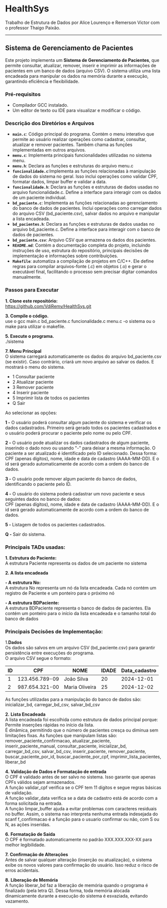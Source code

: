 # HealthSys
Trabalho de Estrutura de Dados por Alice Lourenço e Remerson Victor com o professor Thaigo Paixão.

---

## Sistema de Gerenciamento de Pacientes
Este projeto implementa um **Sistema de Gerenciamento de Pacientes**, que permite consultar, atualizar, remover, inserir e imprimir as informações de pacientes em um banco de dados (arquivo CSV). O sistema utiliza uma lista encadeada para manipular os dados na memória durante a execução, garantindo eficiência e flexibilidade.

### Pré-requisitos
- Compilador GCC instalado.
- Um editor de texto ou IDE para visualizar e modificar o código.

### Descrição dos Diretórios e Arquivos
- **`main.c`**: Código principal do programa. Contém o menu interativo que permite ao usuário realizar operações como cadastrar, consultar, atualizar e remover pacientes. Também chama as funções implementadas em outros arquivos.
- **`menu.c`**: Implementa principais funcionalidades utilizadas no sistema menu.
- **`menu.h`**: Declara as funções e estruturas do arquivo menu.c
- **`funcionalidade.c`**:Implementa as funções relacionadas à manipulação de dados do sistema no geral. Isso inclui operações como validar CPF, formatar dados, limpar buffer e validar a data.
- **`funcionalidade.h`**: Declara as funções e estruturas de dados usadas no arquivo funcionalidade.c. Define a interface para interagir com os dados de um paciente individual.
- **`bd_paciente.c`**: Implementa as funções relacionadas ao gerenciamento do banco de dados de pacientes. Inclui operações como carregar dados do arquivo CSV (bd_paciente.csv), salvar dados no arquivo e manipular a lista encadeada.
- **`bd_pacientes.h`**: Declara as funções e estruturas de dados usadas no arquivo bd_paciente.c. Define a interface para interagir com o banco de dados de pacientes.
- **`bd_paciente.csv`**: Arquivo CSV que armazena os dados dos pacientes.
- **`README.md`**: Contém a documentação completa do projeto, incluindo instruções de uso, estrutura do repositório, principais decisões de implementação e informações sobre contribuições.
- **`Makefile`**: automatiza a compilação de projetos em C/C++. Ele define regras para compilar arquivos-fonte (.c) em objetos (.o) e gerar o executável final, facilitando o processo sem precisar digitar comandos manualmente.

### Passos para Executar
**1. Clone este repositório:**  
   https://github.com/VdiRemy/HealthSys.git
   
**3. Compile o código.**    
   use o gcc main.c bd_paciente.c funcionalidade.c menu.c -o sistema
   ou o make para utilizar o makefile.
   
**5. Execute o programa.**   
   ./sistema
   
**7. Menu Principal**  
O sistema carregará automaticamente os dados do arquivo bd_paciente.csv (se existir). Caso contrário, criará um novo arquivo ao salvar os dados. E mostrará o menu do sistema.
   - 1 Consultar paciente 
   - 2 Atualizar paciente
   - 3 Remover paciente  
   - 4 Inserir paciente
   - 5 Imprimir lista de todos os pacientes
   - Q Sair
  
Ao selecionar as opções:

**1 -** O usuário poderá consultar algum paciente do sistema e verificar os dados cadastrados. Primeiro será gerado todos os pacientes cadastrados e o usuário poderá procurar o paciente pelo nome ou pelo CPF.

**2 -** O usuário pode atualizar os dados cadastrados de algum paciente, inserindo o dado novo ou usando "-" para deixar a mesma informação. O paciente a ser atualizado é identificado pelo ID selecionado. Dessa forma: CPF (apenas dígitos), nome, idade e data de cadastro (AAAA-MM-DD). E o id será gerado automaticamente de acordo com a ordem do banco de dados.

**3 -** O usuário pode remover algum paciente do banco de dados, identificando o paciente pelo ID.

**4 -** O usuário do sistema poderá cadastrar um novo paciente e seus seguintes dados no banco de dados:  
CPF (apenas dígitos), nome, idade e data de cadastro (AAAA-MM-DD). E o id será gerado automaticamente de acordo com a ordem do banco de dados.

**5 -** Listagem de todos os pacientes cadastrados.

**Q -** Sair do sistema.

### Principais TADs usadas:
**1. Estrutura do Paciente:**   
A estrutura Paciente representa os dados de um paciente no sistema

**2. A lista encadeada**

   **- A estrutura No:**    
   A estrutura No representa um nó da lista encadeada. Cada nó contém um registro de Paciente e um ponteiro para o próximo nó

   **- A estrutura BDPaciente:**  
   A estrutura BDPaciente representa o banco de dados de pacientes. Ela contém um ponteiro para o início da lista encadeada e o tamanho total do banco de dados

### Principais Decisões de Implementação:
1.**Dados**  
Os dados são salvos em um arquivo CSV (bd_paciente.csv) para garantir persistência entre execuções do programa.  
O arquivo CSV segue o formato:  

|ID | CPF             | NOME            | IDADE | Data_cadastro |
|---|-----------------|-----------------|-------|---------------|
| 1 | 123.456.789-09  | João Silva      | 20    | 2024-12-01    |
| 2 | 987.654.321-00  | Maria Oliveira  | 25    | 2024-12-02    | 



As funções utilizadas para a manipulação do banco de dados são: inicializar_bd, carregar_bd_csv, salvar_bd_csv

**2.** **Lista Encadeada**  
A lista encadeada foi escolhida como estrutura de dados principal porque:  
Permite inserções rápidas no início da lista.  
É dinâmica, permitindo que o número de pacientes cresça ou diminua sem limitações fixas.
As funções que manipulam listas são: remover_paciente_confirmacao, atualizar_paciente, inserir_paciente_manual, consultar_paciente, inicializar_bd, carregar_bd_csv, salvar_bd_csv,
inserir_paciente,
remover_paciente,
buscar_paciente_por_id,
buscar_paciente_por_cpf,
imprimir_lista_pacientes,
liberar_bd

**4.** **Validação de Dados e Formatação de entrada**   
O CPF é validado antes de ser salvo no sistema. Isso garante que apenas CPFs válidos sejam armazenados.  
A função validar_cpf verifica se o CPF tem 11 dígitos e segue regras básicas de validação.  
A função validar_data verifica se a data de cadastro está de acordo com a forma solicitada na entrada.  
A função limpar_buffer ajuda a evitar problemas com caracteres residuais no buffer. Assim, o sistema nao interpreta nenhuma entrada indesejada do scanf
f_confirmacao é a função para o usuario confirmar ou não, com S ou N, as ações inseridas.

**6.** **Formatação de Saída**  
O CPF é formatado automaticamente no padrão XXX.XXX.XXX-XX para melhor legibilidade.  

**7.** **Confirmação de Alterações**  
Antes de salvar qualquer alteração (inserção ou atualização), o sistema exibe os novos valores para confirmação do usuário. Isso reduz o risco de erros acidentais.

**8.** **Liberação de Memória**  
A função liberar_bd faz a liberação de memória quando o programa é finalizado (pela letra Q). Dessa forma, toda memória alocada dinamicamente durante a execução do sistema é esvaziada, evitando vazamento.
